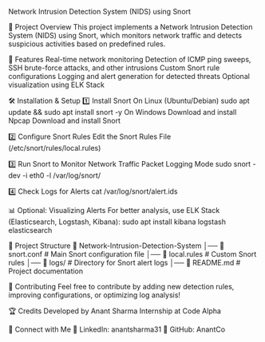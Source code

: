 Network Intrusion Detection System (NIDS) using Snort

📌 Project Overview
This project implements a Network Intrusion Detection System (NIDS) using Snort, which monitors network traffic and detects suspicious activities based on predefined rules.

🚀 Features
  Real-time network monitoring
  Detection of ICMP ping sweeps, SSH brute-force attacks, and other intrusions
  Custom Snort rule configurations
  Logging and alert generation for detected threats
  Optional visualization using ELK Stack

🛠️ Installation & Setup
1️⃣ Install Snort
On Linux (Ubuntu/Debian)
  sudo apt update && sudo apt install snort -y
On Windows
  Download and install Npcap
  Download and install Snort

2️⃣ Configure Snort Rules
Edit the Snort Rules File (/etc/snort/rules/local.rules) 

3️⃣ Run Snort to Monitor Network Traffic
Packet Logging Mode
  sudo snort -dev -i eth0 -l /var/log/snort/

4️⃣ Check Logs for Alerts
  cat /var/log/snort/alert.ids

📊 Optional: Visualizing Alerts
For better analysis, use ELK Stack (Elasticsearch, Logstash, Kibana):
  sudo apt install kibana logstash elasticsearch

📂 Project Structure
  📁 Network-Intrusion-Detection-System
  │── 📄 snort.conf           # Main Snort configuration file
  │── 📄 local.rules         # Custom Snort rules
  │── 📂 logs/               # Directory for Snort alert logs
  │── 📄 README.md           # Project documentation

📢 Contributing
Feel free to contribute by adding new detection rules, improving configurations, or optimizing log analysis!

🏆 Credits
Developed by Anant Sharma
Internship at Code Alpha

🔗 Connect with Me
💼 LinkedIn: anantsharma31
📂 GitHub: AnantCo

